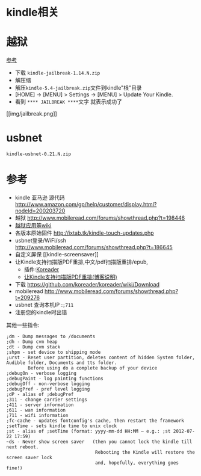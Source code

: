 # kindle相关

# 越狱

[参考](http://www.mobileread.com/forums/showthread.php?t=186645)

* 下载 `kindle-jailbreak-1.14.N.zip`
* 解压缩
* 解压`kindle-5.4-jailbreak.zip`文件到kindle"根"目录
*  [HOME] -> [MENU] > Settings -> [MENU] > Update Your Kindle.
* 看到 `**** JAILBREAK ****`文字 就表示成功了

[[img/jailbreak.png]]

# usbnet

`kindle-usbnet-0.21.N.zip`

# 参考
* kindle 亚马逊 源代码 http://www.amazon.com/gp/help/customer/display.html?nodeId=200203720
* 越狱 http://www.mobileread.com/forums/showthread.php?t=198446
* [越狱应用等wiki](http://wiki.mobileread.com/wiki/Kindle_Touch_Hacking#USB_Networking) 
* 各版本原始固件 http://ixtab.tk/kindle-touch-updates.php
* usbnet登录/WiFi/ssh http://www.mobileread.com/forums/showthread.php?t=186645
* 自定义屏保 [[kindle-screensaver]]
* 让Kindle支持扫描版PDF重排,中文/pdf扫描版重排/epub,
  * 插件:[Koreader](https://github.com/koreader/koreader)
  * [让Kindle支持扫描版PDF重排(博客说明)](http://vislab.bjmu.edu.cn/blog/hwangxin/2012/10/read-scanned-pdfs-with-kindlepdfviewer/)
 * 下载 https://github.com/koreader/koreader/wiki/Download
 * mobileread http://www.mobileread.com/forums/showthread.php?t=209276
* usbnet 查询本机IP :`;711`
* 注册您的kindle时出错

其他一些指令:
```text
;dm - Dump messages to /documents
;dh - Dump cvm heap
;dt - Dump cvm stack
;shpm - set device to shipping mode
;urst - Reset user partition, deletes content of hidden System folder, Audible folder, Documents and tts folder. 
        Before using do a complete backup of your device
;debugOn - verbose logging
;debugPaint - log painting functions
;debugOff - non-verbose logging
;debugPref - pref level logging
;dP - alias of ;debugPref
;311 - change carrier settings
;411 - server information
;611 - wan information
;711 - wifi information
;fc-cache - updates fontconfig's cache, then restart the framework
;setTime - sets kindle time to unix clock
;st - alias of ;setTime (format: yyyy-mm-dd HH:MM – e.g.: ;st 2012-07-22 17:59)
~ds - Never show screen saver   (then you cannot lock the kindle till next reboot. 
                                 Rebooting the Kindle will restore the screen saver lock
                                 and, hopefully, everything goes fine!)
```